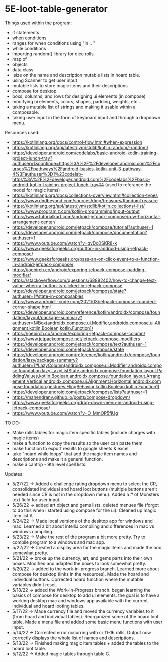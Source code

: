 # 5E-loot-table-generator

Things used within the program:

- if statements
- when conditions
- ranges for when conditions using "in .. "
- while conditions
- importing random() library for dice rolls.
- map of
- objects
- data class
- .size on the name and description mutable lists in hoard table.
- using Scanner to get user input
- mutable lists to store magic items and their descriptions
- compose for desktop
- boxs, columns, and rows for designing ui elements (in compose)
- modifying ui elements, colors, shapes, padding, weights, etc....
- taking a mutable list of strings and making it usable within a composable. 
- taking user input in the form of keyboard input and through a dropdown menu. 

Resources used:

- https://kotlinlang.org/docs/control-flow.html#when-expression
- https://kotlinlang.org/api/latest/jvm/stdlib/kotlin.random/-random/
- https://developer.android.com/codelabs/basic-android-kotlin-training-project-lunch-tray?authuser=1&continue=https%3A%2F%2Fdeveloper.android.com%2Fcourses%2Fpathways%2Fandroid-basics-kotlin-unit-3-pathway-4%3Fauthuser%3D1%23codelab-https%3A%2F%2Fdeveloper.android.com%2Fcodelabs%2Fbasic-android-kotlin-training-project-lunch-tray#4 (used to referance the model for magic items)
- https://kotlinlang.org/docs/collections-overview.html#collection-types
- https://www.dndbeyond.com/sources/dmg/treasure#RandomTreasure
- https://kotlinlang.org/api/latest/jvm/stdlib/kotlin.collections/-list/
- https://www.programiz.com/kotlin-programming/input-output
-   https://www.tutorialkart.com/android-jetpack-compose/row-horizontal-arrangement-center/
-   https://developer.android.com/jetpack/compose/tutorial?authuser=1
-   https://developer.android.com/jetpack/compose/documentation?authuser=1
-   https://www.youtube.com/watch?v=qvDo0SKR8-k
-   https://www.geeksforgeeks.org/button-in-android-using-jetpack-compose/
-   https://www.geeksforgeeks.org/pass-an-on-click-event-to-a-function-in-android-jetpack-compose/
-   https://joebirch.co/android/exporing-jetpack-compose-padding-modifier/
-   https://stackoverflow.com/questions/68882402/how-to-change-text-value-when-a-button-is-clicked-in-jetpack-compose
-   https://developer.android.com/jetpack/compose/state?authuser=1#state-in-composables
-   https://www.android--code.com/2021/03/jetpack-compose-rounded-corner-shape.html
-   https://developer.android.com/reference/kotlin/androidx/compose/foundation/layout/package-summary?authuser=1#Box(androidx.compose.ui.Modifier,androidx.compose.ui.Alignment,kotlin.Boolean,kotlin.Function1)
-   https://joebirch.co/android/exploring-jetpack-compose-column/
-   https://www.jetpackcompose.net/jetpack-compose-modifiers
-   https://developer.android.com/jetpack/compose/text?authuser=1
-   https://developer.android.com/jetpack/compose/state
-   https://developer.android.com/reference/kotlin/androidx/compose/foundation/lazy/package-summary?authuser=1#LazyColumn(androidx.compose.ui.Modifier,androidx.compose.foundation.lazy.LazyListState,androidx.compose.foundation.layout.PaddingValues,kotlin.Boolean,androidx.compose.foundation.layout.Arrangement.Vertical,androidx.compose.ui.Alignment.Horizontal,androidx.compose.foundation.gestures.FlingBehavior,kotlin.Boolean,kotlin.Function1)
-   https://developer.android.com/jetpack/compose/lists?authuser=1
-   https://mahendranv.github.io/posts/compose-dropdown/
-   https://www.geeksforgeeks.org/drop-down-menu-in-android-using-jetpack-compose/
-   https://www.youtube.com/watch?v=O_MmOP5fjUg

TO DO:

- Make rolls tables for magic item specific tables (include charges with magic items)
- make a function to copy the results so the user can paste them
- make function to export results to google sheets & excel.
- take "hoard while loops" that add the magic item names and descriptions and make it a general function.
- make a cantrip - 9th level spell lists.

Updates:
- 5/27/22 -> Added a challenge rating dropdown menu to select the CR, consolidated individual and hoard loot buttons (multiple buttons aren't needed since CR is not in the dropdown menu). Added a # of Monsters text field for user input. 
- 5/26/22 -> added art object and gems lists. deleted menues file (forgot to do this when i started using compose for the ui). Cleaned up magic item list A. 
- 5/24/22 -> Made local versions of the desktop app for windows and mac. Learned a bit about intelliJ compiling and differences in mac vs windows compiling.
- 5/23/22 -> Make the rest of the program a bit more pretty. Try to compile program to a windows and mac app.
- 5/22/22 -> Created a display area for the magic items and made the box somewhat pretty.
- 5/21/22 -> broke up the currency, art, and gems parts into their own boxes. Modified and adapted the boxes to look somewhat pretty.
- 5/20/22 -> added to the work-in-progress branch. Learned more about compose for desktop (links in the resources). Made the hoard and individual buttons. Corrected hoard function where the mutable variables didn't reset.
- 5/18/22 -> added the Work-In-Progress branch. began learning the basics of compose for desktop to add ui elements. the goal is to have a working desktop mac and windows app available with the current individual and hoard looting tables.
- 5/17/22 -> Made currency file and moved the currency variables to it (from hoard and individual tables). Reorganized some of the hoard loot table. Made a menu file and added some basic menu functions with user input.
- 5/14/22 -> Corrected error occurring with cr 11-16 rolls. Output now correctly displays the whole list of names and descriptions.
- 5/13/22 -> Finished making magic item tables + added the tables to the hoard loot table.
- 5/12/22 -> Added magic tables through table G.
